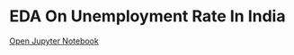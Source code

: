 # EDA On Unemployment Rate In India

[Open Jupyter Notebook]([https://nbviewer.jupyter.org/github/yourusername/yourrepository/blob/main/notebook.ipynb](https://nbviewer.org/github/sohang05/Portfolio-Projects/blob/main/EDA%20On%20Unemployment%20Rate%20In%20India/Unemployment%20Rate%20In%20India%20.ipynb)https://nbviewer.org/github/sohang05/Portfolio-Projects/blob/main/EDA%20On%20Unemployment%20Rate%20In%20India/Unemployment%20Rate%20In%20India%20.ipynb)
